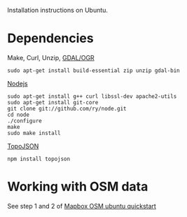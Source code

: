 Installation instructions on Ubuntu.

# Dependencies

Make, Curl, Unzip, [GDAL/OGR](https://www.mapbox.com/tilemill/docs/guides/gdal/)

    sudo apt-get install build-essential zip unzip gdal-bin

[Nodejs](http://howtonode.org/how-to-install-nodejs)

    sudo apt-get install g++ curl libssl-dev apache2-utils
    sudo apt-get install git-core
    git clone git://github.com/ry/node.git
    cd node
    ./configure
    make
    sudo make install

[TopoJSON](https://github.com/mbostock/topojson)

    npm install topojson

# Working with OSM data

See step 1 and 2 of [Mapbox OSM ubuntu quickstart](https://www.mapbox.com/tilemill/docs/guides/osm-bright-ubuntu-quickstart/) 

